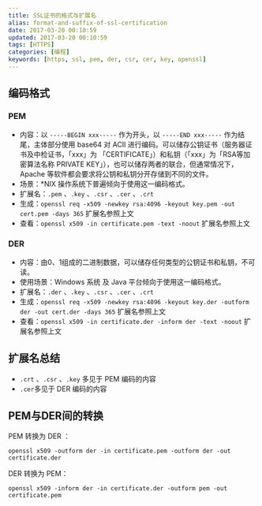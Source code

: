 ```yaml
---
title: SSL证书的格式与扩展名
alias: format-and-suffix-of-ssl-certification
date: 2017-03-20 00:10:59
updated: 2017-03-20 00:10:59
tags: [HTTPS]
categories: [编程]
keywords: [https, ssl, pem, der, csr, cer, key, openssl]
---
```


## 编码格式

### PEM

- 内容：以 `-----BEGIN xxx-----` 作为开头，以 `-----END xxx-----` 作为结尾，主体部分使用 base64 对 ACII 进行编码。可以储存公钥证书（服务器证书及中检证书，「xxx」为 「CERTIFICATE」）和私钥（「xxx」为「RSA等加密算法名称 PRIVATE KEY」），也可以储存两者的联合，但通常情况下，Apache 等软件都会要求将公钥和私钥分开存储到不同的文件。
- 场景：*NIX 操作系统下普遍倾向于使用这一编码格式。
- 扩展名：`.pem` 、`.key` 、`.csr` 、`.cer` 、`.crt`
- 生成：`openssl req -x509 -newkey rsa:4096 -keyout key.pem -out cert.pem -days 365` 扩展名参照上文
- 查看：`openssl x509 -in certificate.pem -text -noout` 扩展名参照上文

### DER

- 内容：由0、1组成的二进制数据，可以储存任何类型的公钥证书和私钥，不可读。
- 使用场景：Windows 系统 及 Java 平台倾向于使用这一编码格式。
- 扩展名：`.der` 、`.key` 、`.csr` 、`.cer` 、`.crt`
- 生成：`openssl req -x509 -newkey rsa:4096 -keyout key.der -outform der -out cert.der -days 365` 扩展名参照上文
- 查看：`openssl x509 -in certificate.der -inform der -text -noout` 扩展名参照上文

## 扩展名总结<!--more-->

- `.crt` 、`.csr` 、`.key` 多见于 PEM 编码的内容
- `.cer`多见于 DER 编码的内容

## PEM与DER间的转换

PEM 转换为 DER ：

```shell
openssl x509 -outform der -in certificate.pem -outform der -out certificate.der
```

DER 转换为 PEM：

```shell
openssl x509 -inform der -in certificate.der -outform pem -out certificate.pem
```